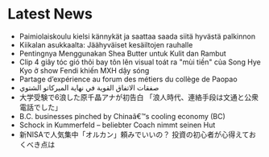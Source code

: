 # Latest News
-  Paimiolaiskoulu kielsi kännykät ja saattaa saada siitä hyvästä palkinnon
-  Kiikalan asukkaalta: Jäähyväiset kesäiltojen rauhalle
-  Pentingnya Menggunakan Shea Butter untuk Kulit dan Rambut
-  Clip 4 giây tóc gió thôi bay tôn lên visual toát ra "mùi tiền" của Song Hye Kyo ở show Fendi khiến MXH dậy sóng
-  Partage d’expérience au forum des métiers du collège de Paopao
-  صفقات الاتفاق القوية في نهاية الميركاتو الشتوي
-  大学受験で6浪した原千晶アナが初告白 「浪人時代、連絡手段は文通と公衆電話でした」
-  B.C. businesses pinched by Chinaâ€™s cooling economy (BC)
-  Schock in Kummerfeld – beliebter Coach nimmt seinen Hut
-  新NISAで人気集中「オルカン」頼みでいいの？ 投資の初心者が心得えておくべき点は
